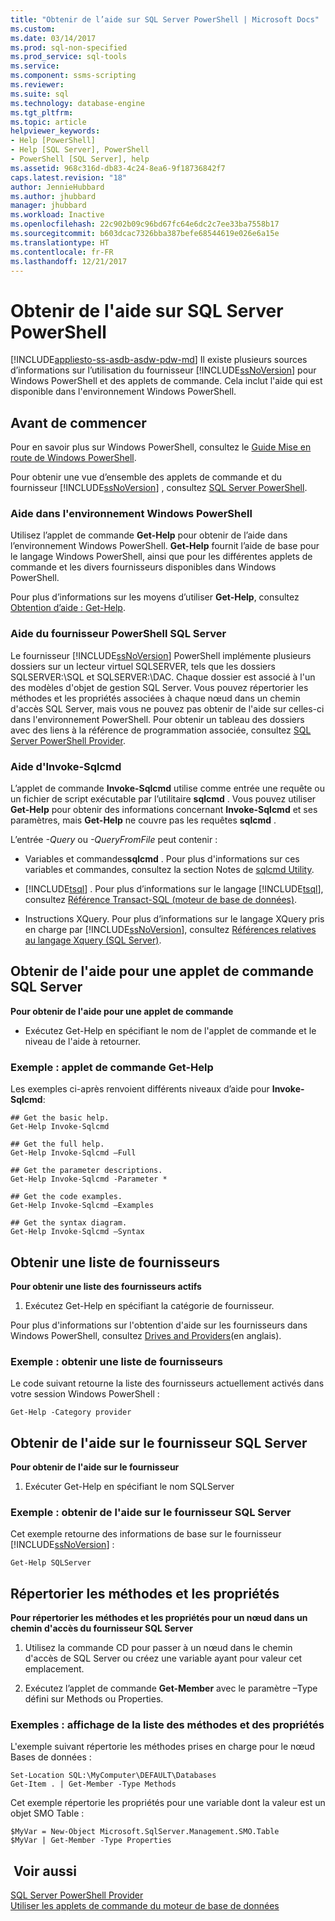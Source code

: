 ```yaml
---
title: "Obtenir de l’aide sur SQL Server PowerShell | Microsoft Docs"
ms.custom: 
ms.date: 03/14/2017
ms.prod: sql-non-specified
ms.prod_service: sql-tools
ms.service: 
ms.component: ssms-scripting
ms.reviewer: 
ms.suite: sql
ms.technology: database-engine
ms.tgt_pltfrm: 
ms.topic: article
helpviewer_keywords:
- Help [PowerShell]
- Help [SQL Server], PowerShell
- PowerShell [SQL Server], help
ms.assetid: 968c316d-db83-4c24-8ea6-9f18736842f7
caps.latest.revision: "18"
author: JennieHubbard
ms.author: jhubbard
manager: jhubbard
ms.workload: Inactive
ms.openlocfilehash: 22c902b09c96bd67fc64e6dc2c7ee33ba7558b17
ms.sourcegitcommit: b603dcac7326bba387befe68544619e026e6a15e
ms.translationtype: HT
ms.contentlocale: fr-FR
ms.lasthandoff: 12/21/2017
---
```

# <a name="get-help-sql-server-powershell"></a>Obtenir de l'aide sur SQL Server PowerShell
[!INCLUDE[appliesto-ss-asdb-asdw-pdw-md](../../includes/appliesto-ss-asdb-asdw-pdw-md.md)] Il existe plusieurs sources d’informations sur l’utilisation du fournisseur [!INCLUDE[ssNoVersion](../../includes/ssnoversion-md.md)] pour Windows PowerShell et des applets de commande. Cela inclut l'aide qui est disponible dans l'environnement Windows PowerShell.  
  
## <a name="before-you-begin"></a>Avant de commencer  
 Pour en savoir plus sur Windows PowerShell, consultez le [Guide Mise en route de Windows PowerShell](http://go.microsoft.com/fwlink/?LinkId=217083).  
  
 Pour obtenir une vue d’ensemble des applets de commande et du fournisseur [!INCLUDE[ssNoVersion](../../includes/ssnoversion-md.md)] , consultez [SQL Server PowerShell](../../relational-databases/scripting/sql-server-powershell.md).  
  
### <a name="help-in-the-windows-powershell-environment"></a>Aide dans l'environnement Windows PowerShell  
 Utilisez l’applet de commande **Get-Help** pour obtenir de l’aide dans l’environnement Windows PowerShell. **Get-Help** fournit l’aide de base pour le langage Windows PowerShell, ainsi que pour les différentes applets de commande et les divers fournisseurs disponibles dans Windows PowerShell.  
  
 Pour plus d’informations sur les moyens d’utiliser **Get-Help**, consultez [Obtention d’aide : Get-Help](http://go.microsoft.com/fwlink/?LinkId=102136).  
  
### <a name="sql-server-powershell-provider-help"></a>Aide du fournisseur PowerShell SQL Server  
 Le fournisseur [!INCLUDE[ssNoVersion](../../includes/ssnoversion-md.md)] PowerShell implémente plusieurs dossiers sur un lecteur virtuel SQLSERVER, tels que les dossiers SQLSERVER:\SQL et SQLSERVER:\DAC. Chaque dossier est associé à l'un des modèles d'objet de gestion SQL Server. Vous pouvez répertorier les méthodes et les propriétés associées à chaque nœud dans un chemin d'accès SQL Server, mais vous ne pouvez pas obtenir de l'aide sur celles-ci dans l'environnement PowerShell. Pour obtenir un tableau des dossiers avec des liens à la référence de programmation associée, consultez [SQL Server PowerShell Provider](../../relational-databases/scripting/sql-server-powershell-provider.md).  
  
### <a name="invoke-sqlcmd-help"></a>Aide d'Invoke-Sqlcmd  
 L’applet de commande **Invoke-Sqlcmd** utilise comme entrée une requête ou un fichier de script exécutable par l’utilitaire **sqlcmd** . Vous pouvez utiliser **Get-Help** pour obtenir des informations concernant **Invoke-Sqlcmd** et ses paramètres, mais **Get-Help** ne couvre pas les requêtes **sqlcmd** .  
  
 L’entrée *-Query* ou *-QueryFromFile* peut contenir :  
  
-   Variables et commandes**sqlcmd** . Pour plus d'informations sur ces variables et commandes, consultez la section Notes de [sqlcmd Utility](../../tools/sqlcmd-utility.md).  
  
-   [!INCLUDE[tsql](../../includes/tsql-md.md)] . Pour plus d’informations sur le langage [!INCLUDE[tsql](../../includes/tsql-md.md)], consultez [Référence Transact-SQL &#40;moteur de base de données&#41;](../../t-sql/transact-sql-reference-database-engine.md).  
  
-   Instructions XQuery. Pour plus d’informations sur le langage XQuery pris en charge par [!INCLUDE[ssNoVersion](../../includes/ssnoversion-md.md)], consultez [Références relatives au langage Xquery &#40;SQL Server&#41;](../../xquery/xquery-language-reference-sql-server.md).  
  
## <a name="get-help-for-a-sql-server-cmdlet"></a>Obtenir de l'aide pour une applet de commande SQL Server  
 **Pour obtenir de l'aide pour une applet de commande**  
  
-   Exécutez Get-Help en spécifiant le nom de l'applet de commande et le niveau de l'aide à retourner.  
  
### <a name="example-cmdlet-get-help"></a>Exemple : applet de commande Get-Help  
 Les exemples ci-après renvoient différents niveaux d’aide pour **Invoke-Sqlcmd**:  
  
```  
## Get the basic help.  
Get-Help Invoke-Sqlcmd  
  
## Get the full help.  
Get-Help Invoke-Sqlcmd –Full  
  
## Get the parameter descriptions.  
Get-Help Invoke-Sqlcmd -Parameter *  
  
## Get the code examples.  
Get-Help Invoke-Sqlcmd –Examples  
  
## Get the syntax diagram.  
Get-Help Invoke-Sqlcmd –Syntax  
```  
  
## <a name="get-a-list-of-providers"></a>Obtenir une liste de fournisseurs  
 **Pour obtenir une liste des fournisseurs actifs**  
  
1.  Exécutez Get-Help en spécifiant la catégorie de fournisseur.  
  
 Pour plus d'informations sur l'obtention d'aide sur les fournisseurs dans Windows PowerShell, consultez [Drives and Providers](http://go.microsoft.com/fwlink/?LinkId=102137)(en anglais).  
  
### <a name="example-get-a-list-of-providers"></a>Exemple : obtenir une liste de fournisseurs  
 Le code suivant retourne la liste des fournisseurs actuellement activés dans votre session Windows PowerShell :  
  
```  
Get-Help -Category provider  
```  
  
## <a name="get-help-about-the-sql-server-provider"></a>Obtenir de l'aide sur le fournisseur SQL Server  
 **Pour obtenir de l'aide sur le fournisseur**  
  
1.  Exécuter Get-Help en spécifiant le nom SQLServer  
  
### <a name="example-get-sql-server-provider-help"></a>Exemple : obtenir de l'aide sur le fournisseur SQL Server  
 Cet exemple retourne des informations de base sur le fournisseur [!INCLUDE[ssNoVersion](../../includes/ssnoversion-md.md)] :  
  
```  
Get-Help SQLServer  
```  
  
## <a name="list-methods-and-properties"></a>Répertorier les méthodes et les propriétés  
 **Pour répertorier les méthodes et les propriétés pour un nœud dans un chemin d'accès du fournisseur SQL Server**  
  
1.  Utilisez la commande CD pour passer à un nœud dans le chemin d'accès de SQL Server ou créez une variable ayant pour valeur cet emplacement.  
  
2.  Exécutez l’applet de commande **Get-Member** avec le paramètre –Type défini sur Methods ou Properties.  
  
### <a name="examples-listing-methods-and-properties"></a>Exemples : affichage de la liste des méthodes et des propriétés  
 L'exemple suivant répertorie les méthodes prises en charge pour le nœud Bases de données :  
  
```  
Set-Location SQL:\MyComputer\DEFAULT\Databases  
Get-Item . | Get-Member -Type Methods  
```  
  
 Cet exemple répertorie les propriétés pour une variable dont la valeur est un objet SMO Table :  
  
```  
$MyVar = New-Object Microsoft.SqlServer.Management.SMO.Table  
$MyVar | Get-Member -Type Properties  
```  
  
## <a name="see-also"></a> Voir aussi  
 [SQL Server PowerShell Provider](../../relational-databases/scripting/sql-server-powershell-provider.md)   
 [Utiliser les applets de commande du moteur de base de données](../../relational-databases/scripting/use-the-database-engine-cmdlets.md)  
  
  
